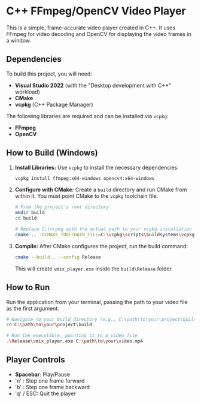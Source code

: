 # C++ FFmpeg/OpenCV Video Player

This is a simple, frame-accurate video player created in C++. It uses FFmpeg for video decoding and OpenCV for displaying the video frames in a window.

## Dependencies

To build this project, you will need:
* **Visual Studio 2022** (with the "Desktop development with C++" workload)
* **CMake**
* **vcpkg** (C++ Package Manager)

The following libraries are required and can be installed via `vcpkg`:
* **FFmpeg**
* **OpenCV**

## How to Build (Windows)

1.  **Install Libraries:**
    Use `vcpkg` to install the necessary dependencies:
    ```bash
    vcpkg install ffmpeg:x64-windows opencv4:x64-windows
    ```

2.  **Configure with CMake:**
    Create a `build` directory and run CMake from within it. You must point CMake to the `vcpkg` toolchain file.

    ```bash
    # From the project's root directory
    mkdir build
    cd build
    
    # Replace C:\vcpkg with the actual path to your vcpkg installation
    cmake .. -DCMAKE_TOOLCHAIN_FILE=C:\vcpkg\scripts\buildsystems\vcpkg.cmake
    ```

3.  **Compile:**
    After CMake configures the project, run the build command:
    ```bash
    cmake --build . --config Release
    ```
    This will create `vmix_player.exe` inside the `build\Release` folder.

## How to Run

Run the application from your terminal, passing the path to your video file as the first argument.

```bash
# Navigate to your build directory (e.g., C:\path\to\your\project\build)
cd C:\path\to\your\project\build

# Run the executable, pointing it to a video file
.\Release\vmix_player.exe C:\path\to\your\video.mp4

```
## Player Controls

* **Spacebar**: Play/Pause
* 'n' : Step one frame forward
* 'b' : Step one frame backward
* 'q' / ESC: Quit the player
